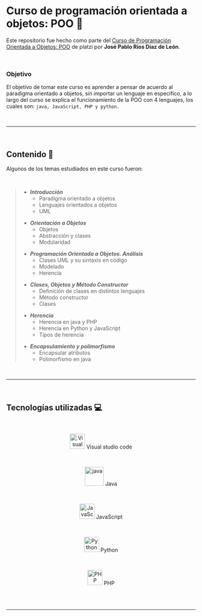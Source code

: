 </br>

# Curso de programación orientada a objetos: POO 🧩

Este repositorio fue hecho como parte del [Curso de Programación Orientada a Objetos: POO](https://platzi.com/clases/oop/ "Curso de Programación Orientada a Objetos: POO") de platzi por **Jos&eacute; Pablo R&iacute;os D&iacute;az de Le&oacute;n**.

</br>

### Objetivo
El objetivo de tomar este curso es aprender a pensar de acuerdo al p&aacute;radigma orientado a objetos, sin importar un lenguaje en especifico, a lo largo del curso se explica el funcionamiento de la POO con 4 lenguajes, los cuales son:
`java, JavaScript, PHP y python.`

</br>

------------

</br>

## Contenido 🧾
Algunos de los temas estudiados en este curso fueron:

</br>

>* ***Introducción***
>   * Paradigma orientado a objetos
>   * Lenguajes orientados a objetos
>   * UML
> <p></p>
>
>* ***Orientación a Objetos***
>   * Objetos
>   * Abstracci&oacute;n y clases
>   * Modularidad
> <p></p>
>
>* ***Programación Orientada a Objetos. An&aacute;lisis***
>   * Clases UML y su sintaxis en c&oacute;digo
>   * Modelado
>   * Herencia
> <p> </p>
>
>* ***Clases, Objetos y Método Constructor***
>   * Definici&oacute;n de clases en distintos lenguajes
>   * M&eacute;todo constructor
>   * Clases
> <p> </p>
>
> * ***Herencia***
>    * Herencia en java y PHP
>    * Herencia en Python y JavaScript
>    * Tipos de herencia
> <p> </p>
>
> * ***Encapsulamiento y polimorfismo***
>    * Encapsular atributos
>    * Polimorfismo en java
> <p> </p>

</br>

----

</br>


## Tecnolog&iacute;as utilizadas 💻

</br>

<div align="center">

<img src="https://upload.wikimedia.org/wikipedia/commons/thumb/9/9a/Visual_Studio_Code_1.35_icon.svg/1200px-Visual_Studio_Code_1.35_icon.svg.png" width="40px" height="40px"  alt="Visual studio code" title="Visual studio code"/> Visual studio code

</br>

<img src="https://tinycode.hk/wp-content/uploads/2015/01/java-logo-png-300x300.png" width="50px" height="50px"  alt="java" title="java"/> Java

</br>

<img src="https://clipartart.com/images/javascript-icon-clipart-6.png" width="40px" height="40px" alt="JavaScript" title="JavaScript"/> JavaScript


</br>

<img src="https://clipground.com/images/python-png-library-1.png" width="40px" height="40px" alt="Python" title="Python"/> Python


</br>

<img src="https://cdn.freebiesupply.com/logos/large/2x/php-logo-png-transparent.png" width="40px" height="40px" alt="PHP" title="PHP"/> PHP


</br>

</div>

</br>

-----


